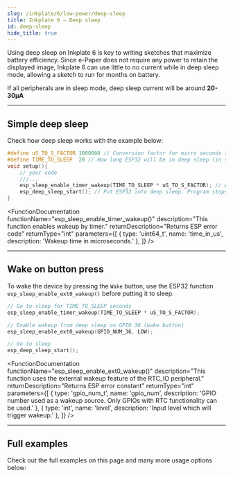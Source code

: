 ```yaml
---  
slug: /inkplate/6/low-power/deep-sleep  
title: Inkplate 6 – Deep sleep
id: deep-sleep  
hide_title: true  
---
```


<SectionTitle title="Deep sleep" backgroundImage="/img/deepsleep.jpg" />

Using deep sleep on Inkplate 6 is key to writing sketches that maximize battery efficiency. Since e-Paper does not require any power to retain the displayed image, Inkplate 6 can use little to no current while in deep sleep mode, allowing a sketch to run for months on battery.

<InfoBox>If all peripherals are in sleep mode, deep sleep current will be around **20-30µA**</InfoBox>

---

## Simple deep sleep
Check how deep sleep works with the example below:

```cpp
#define uS_TO_S_FACTOR 1000000 // Conversion factor for micro seconds to seconds
#define TIME_TO_SLEEP  20 // How long ESP32 will be in deep sleep (in seconds)
void setup(){
    // your code
    ///...
    esp_sleep_enable_timer_wakeup(TIME_TO_SLEEP * uS_TO_S_FACTOR); // Activate wake-up timer – wake up after 20s here
    esp_deep_sleep_start(); // Put ESP32 into deep sleep. Program stops here.
}
```

<FunctionDocumentation
  functionName="esp_sleep_enable_timer_wakeup()"
  description="This function enables wakeup by timer."
  returnDescription="Returns ESP error code"
  returnType="int"
  parameters={[ 
    { type: 'uint64_t', name: 'time_in_us', description: 'Wakeup time in microseconds.' },
  ]}
/>

<FunctionDocumentation
  functionName="esp_deep_sleep_start()"
  description="This function enters deep sleep with the configured wakeup options."
  returnType="None"
/>

---

## Wake on button press

To wake the device by pressing the `Wake` button, use the ESP32 function `esp_sleep_enable_ext0_wakeup()` before putting it to sleep.

```cpp
// Go to sleep for TIME_TO_SLEEP seconds
esp_sleep_enable_timer_wakeup(TIME_TO_SLEEP * uS_TO_S_FACTOR);

// Enable wakeup from deep sleep on GPIO 36 (wake button)
esp_sleep_enable_ext0_wakeup(GPIO_NUM_36, LOW);

// Go to sleep
esp_deep_sleep_start();
```

<FunctionDocumentation
  functionName="esp_sleep_enable_ext0_wakeup()"
  description="This function uses the external wakeup feature of the RTC_IO peripheral."
  returnDescription="Returns ESP error constant"
  returnType="int"
  parameters={[ 
    { type: 'gpio_num_t', name: 'gpio_num', description: 'GPIO number used as a wakeup source. Only GPIOs with RTC functionality can be used.' },
    { type: 'int', name: 'level', description: 'Input level which will trigger wakeup.' },
  ]}
/>

---

## Full examples
Check out the full examples on this page and many more usage options below:

<QuickLink 
  title="Inkplate6_Simple_Deep_Sleep.ino" 
  description="This example shows how you can use the low power functionality of the Inkplate board."
  url="https://github.com/SolderedElectronics/Inkplate-Arduino-library/tree/master/examples/Inkplate6/Advanced/DeepSleep/Inkplate6_Simple_Deep_Sleep" 
/>

<QuickLink 
  title="Inkplate6_Wake_Up_Button.ino" 
  description="Full example of how to implement the WAKE UP button with deep sleep on Inkplate 6."
  url="https://github.com/SolderedElectronics/Inkplate-Arduino-library/blob/master/examples/Inkplate6/Advanced/DeepSleep/Inkplate6_Wake_Up_Button/Inkplate6_Wake_Up_Button.ino" 
/>

<QuickLink 
  title="Inkplate6_RTC_Alarm_With_Deep_Sleep.ino" 
  description="This example shows how to use the RTC alarm interrupt with deep sleep."
  url="https://github.com/SolderedElectronics/Inkplate-Arduino-library/tree/master/examples/Inkplate6/Advanced/DeepSleep/Inkplate6_RTC_Alarm_With_Deep_Sleep" 
/>